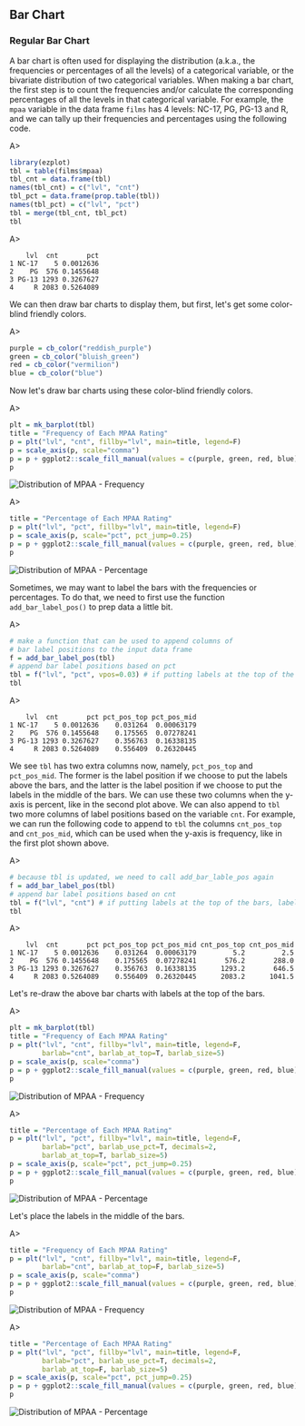 ## Bar Chart
### Regular Bar Chart

A bar chart is often used for displaying the distribution (a.k.a., the frequencies or percentages of all the levels) of a categorical variable, or the bivariate distribution of two categorical variables. When making a bar chart, the first step is to count the frequencies and/or calculate the corresponding percentages of all the levels in that categorical variable. For example, the `mpaa` variable in the data frame `films` has 4 levels: NC-17, PG, PG-13 and R, and we can tally up their frequencies and percentages using the following code.

A>
```r
library(ezplot)
tbl = table(films$mpaa)
tbl_cnt = data.frame(tbl)
names(tbl_cnt) = c("lvl", "cnt")
tbl_pct = data.frame(prop.table(tbl))
names(tbl_pct) = c("lvl", "pct")
tbl = merge(tbl_cnt, tbl_pct)
tbl
```

A>
```
    lvl  cnt       pct
1 NC-17    5 0.0012636
2    PG  576 0.1455648
3 PG-13 1293 0.3267627
4     R 2083 0.5264089
```
  
We can then draw bar charts to display them, but first, let's get some color-blind friendly colors.

A>
```r
purple = cb_color("reddish_purple")
green = cb_color("bluish_green")
red = cb_color("vermilion")
blue = cb_color("blue")
```

Now let's draw bar charts using these color-blind friendly colors.

A>
```r
plt = mk_barplot(tbl)
title = "Frequency of Each MPAA Rating"
p = plt("lvl", "cnt", fillby="lvl", main=title, legend=F)
p = scale_axis(p, scale="comma")  
p = p + ggplot2::scale_fill_manual(values = c(purple, green, red, blue))
p
```

![Distribution of MPAA - Frequency](images/barplot_mpaa_cnt-1.png) 
  
A>
```r
title = "Percentage of Each MPAA Rating"
p = plt("lvl", "pct", fillby="lvl", main=title, legend=F)
p = scale_axis(p, scale="pct", pct_jump=0.25)
p = p + ggplot2::scale_fill_manual(values = c(purple, green, red, blue))
p
```

![Distribution of MPAA - Percentage](images/barplot_mpaa_pct-1.png) 

Sometimes, we may want to label the bars with the frequencies or percentages. To do that, we need to first use the function `add_bar_label_pos()` to prep data a little bit. 

A>
```r
# make a function that can be used to append columns of 
# bar label positions to the input data frame
f = add_bar_label_pos(tbl)
# append bar label positions based on pct
tbl = f("lvl", "pct", vpos=0.03) # if putting labels at the top of the bars, label positions are 0.03 higher than values of pct.
tbl
```

A>
```
    lvl  cnt       pct pct_pos_top pct_pos_mid
1 NC-17    5 0.0012636    0.031264  0.00063179
2    PG  576 0.1455648    0.175565  0.07278241
3 PG-13 1293 0.3267627    0.356763  0.16338135
4     R 2083 0.5264089    0.556409  0.26320445
```

We see `tbl` has two extra columns now, namely, `pct_pos_top` and `pct_pos_mid`. The former is the label position if we choose to put the labels above the bars, and the latter is the label position if we choose to put the labels in the middle of the bars. We can use these two columns when the y-axis is percent, like in the second plot above. We can also append to `tbl` two more columns of label positions based on the variable `cnt`. For example, we can run the following code to append to `tbl` the columns `cnt_pos_top` and `cnt_pos_mid`, which can be used when the y-axis is frequency, like in the first plot shown above. 

A>
```r
# because tbl is updated, we need to call add_bar_lable_pos again
f = add_bar_label_pos(tbl)
# append bar label positions based on cnt
tbl = f("lvl", "cnt") # if putting labels at the top of the bars, label positions are 0.2 higher than values of cnt.
tbl
```

A>
```
    lvl  cnt       pct pct_pos_top pct_pos_mid cnt_pos_top cnt_pos_mid
1 NC-17    5 0.0012636    0.031264  0.00063179         5.2         2.5
2    PG  576 0.1455648    0.175565  0.07278241       576.2       288.0
3 PG-13 1293 0.3267627    0.356763  0.16338135      1293.2       646.5
4     R 2083 0.5264089    0.556409  0.26320445      2083.2      1041.5
```

Let's re-draw the above bar charts with labels at the top of the bars.

A>
```r
plt = mk_barplot(tbl)
title = "Frequency of Each MPAA Rating"
p = plt("lvl", "cnt", fillby="lvl", main=title, legend=F,
        barlab="cnt", barlab_at_top=T, barlab_size=5)
p = scale_axis(p, scale="comma")  
p = p + ggplot2::scale_fill_manual(values = c(purple, green, red, blue))
p
```

![Distribution of MPAA - Frequency](images/barplot_mpaa_cnt_lab_at_top-1.png) 

A>
```r
title = "Percentage of Each MPAA Rating"
p = plt("lvl", "pct", fillby="lvl", main=title, legend=F,
        barlab="pct", barlab_use_pct=T, decimals=2, 
        barlab_at_top=T, barlab_size=5)
p = scale_axis(p, scale="pct", pct_jump=0.25)
p = p + ggplot2::scale_fill_manual(values = c(purple, green, red, blue))
p
```

![Distribution of MPAA - Percentage](images/barplot_mpaa_pct_lab_at_top-1.png) 

Let's place the labels in the middle of the bars.

A>
```r
title = "Frequency of Each MPAA Rating"
p = plt("lvl", "cnt", fillby="lvl", main=title, legend=F,
        barlab="cnt", barlab_at_top=F, barlab_size=5)
p = scale_axis(p, scale="comma")  
p = p + ggplot2::scale_fill_manual(values = c(purple, green, red, blue))
p
```

![Distribution of MPAA - Frequency](images/barplot_mpaa_cnt_lab_in_mid-1.png) 

A>
```r
title = "Percentage of Each MPAA Rating"
p = plt("lvl", "pct", fillby="lvl", main=title, legend=F,
        barlab="pct", barlab_use_pct=T, decimals=2, 
        barlab_at_top=F, barlab_size=5)
p = scale_axis(p, scale="pct", pct_jump=0.25)
p = p + ggplot2::scale_fill_manual(values = c(purple, green, red, blue))
p
```

![Distribution of MPAA - Percentage](images/barplot_mpaa_pct_lab_in_mid-1.png) 
